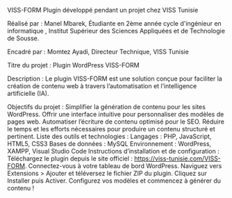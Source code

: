 VISS-FORM
Plugin développé pendant un projet chez VISS Tunisie

Réalisé par :
Manel Mbarek, Étudiante en  2ème année cycle d'ingénieur en informatique , Institut Supérieur des Sciences Appliquées et de Technologie de Sousse.

Encadré par :
Momtez Ayadi, Directeur Technique, VISS Tunisie

Titre du projet :
Plugin WordPress VISS-FORM

Description :
Le plugin VISS-FORM est une solution conçue pour faciliter la création de contenu web à travers l’automatisation et l’intelligence artificielle (IA).

Objectifs du projet :
Simplifier la génération de contenu pour les sites WordPress.
Offrir une interface intuitive pour personnaliser des modèles de pages web.
Automatiser l’écriture de contenu optimisé pour le SEO.
Réduire le temps et les efforts nécessaires pour produire un contenu structuré et pertinent.
Liste des outils et technologies :
Langages : PHP, JavaScript, HTML5, CSS3
Bases de données : MySQL
Environnement : WordPress, XAMPP, Visual Studio Code
Instructions d’installation et de configuration :
Téléchargez le plugin depuis le site officiel : https://viss-tunisie.com/VISS-FORM.
Connectez-vous à votre tableau de bord WordPress.
Naviguez vers Extensions > Ajouter et téléversez le fichier ZIP du plugin.
Cliquez sur Installer puis Activer.
Configurez vos modèles et commencez à générer du contenu !
